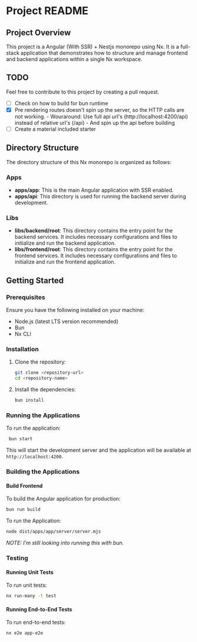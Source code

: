 # Project README

## Project Overview

This project is a Angular (With SSR) + Nestjs monorepo using Nx. It is a full-stack application that demonstrates how to structure and manage frontend and backend applications within a single Nx workspace.

## TODO
Feel free to contribute to this project by creating a pull request. 

- [ ] Check on how to build for bun runtime 
- [x] Pre rendering routes doesn't spin up the server, so the HTTP calls are not working.
      - Wouraround: Use full api url's (http://localhost:4200/api) instead of relative url's (/api)
      - And spin up the api before building
- [ ] Create a material included starter

## Directory Structure

The directory structure of this Nx monorepo is organized as follows:

### Apps

- **apps/app**: This is the main Angular application with SSR enabled.
- **apps/api**: This directory is used for running the backend server during development.

### Libs

- **libs/backend/root**: This directory contains the entry point for the backend services. It includes necessary configurations and files to initialize and run the backend application.
- **libs/frontend/root**: This directory contains the entry point for the frontend services. It includes necessary configurations and files to initialize and run the frontend application.

## Getting Started

### Prerequisites

Ensure you have the following installed on your machine:

- Node.js (latest LTS version recommended)
- Bun
- Nx CLI

### Installation

1. Clone the repository:

   ```bash
   git clone <repository-url>
   cd <repository-name>
   ```

2. Install the dependencies:
   ```bash
   bun install
   ```

### Running the Applications

To run the application:

```bash
 bun start
```
This will start the development server and the application will be available at `http://localhost:4200`.


### Building the Applications

#### Build Frontend

To build the Angular application for production:

```bash
bun run build
```

To run the Application:

```bash
node dist/apps/app/server/server.mjs 
```

*NOTE: I'm still looking into running this with bun.*

### Testing

#### Running Unit Tests

To run unit tests:

```bash
nx run-many -t test
```

#### Running End-to-End Tests

To run end-to-end tests:

```bash
nx e2e app-e2e
```


